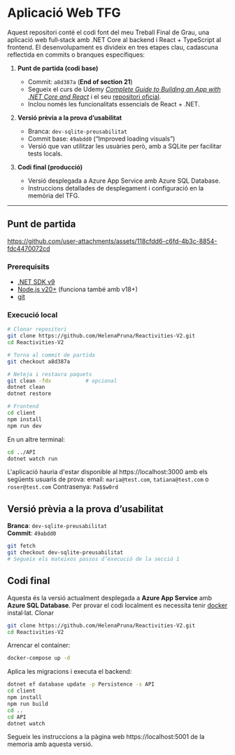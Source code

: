 # Aplicació Web TFG

Aquest repositori conté el codi font del meu Treball Final de Grau, una aplicació web full‑stack amb .NET Core al backend i React + TypeScript al frontend. El desenvolupament es divideix en tres etapes clau, cadascuna reflectida en commits o branques específiques:

1. **Punt de partida (codi base)**  
   - Commit: `a8d387a` (**End of section 21**)  
   - Segueix el curs de Udemy [_Complete Guide to Building an App with .NET Core and React_](https://www.udemy.com/course/complete-guide-to-building-an-app-with-net-core-and-react/?course_id=2472180) i el seu [repositori oficial](https://github.com/TryCatchLearn/Reactivities).  
   - Inclou només les funcionalitats essencials de React + .NET.

2. **Versió prèvia a la prova d’usabilitat**  
   - Branca: `dev-sqlite-preusabilitat`  
   - Commit base: `49abdd0` (“Improved loading visuals”)  
   - Versió que van utilitzar les usuàries però, amb a SQLite per facilitar tests locals.

3. **Codi final (producció)**  
   - Versió desplegada a Azure App Service amb Azure SQL Database.  
   - Instruccions detallades de desplegament i configuració en la memòria del TFG.

---

## Punt de partida  

https://github.com/user-attachments/assets/118cfdd6-c6fd-4b3c-8854-fdc4470072cd

### Prerequisits

- [.NET SDK v9](https://dotnet.microsoft.com/download)  
- [Node.js v20+](https://nodejs.org/) (funciona també amb v18+)  
- [git](https://git-scm.com/)

### Execució local

```bash
# Clonar repositori
git clone https://github.com/HelenaPruna/Reactivities-V2.git
cd Reactivities-V2

# Torna al commit de partida
git checkout a8d387a

# Neteja i restaura paquets
git clean -fdx           # opcional
dotnet clean
dotnet restore

# Frontend
cd client
npm install
npm run dev              
```
En un altre terminal: 
```bash
cd ../API
dotnet watch run         
```
L'aplicació hauria d'estar disponible al https://localhost:3000 amb els següents usuaris de prova: 
email: `maria@test.com`, `tatiana@test.com` o `roser@test.com`
Contrasenya: `Pa$$w0rd`

## Versió prèvia a la prova d’usabilitat

**Branca**: `dev-sqlite-preusabilitat`  
**Commit**: `49abdd0`

```bash
git fetch
git checkout dev-sqlite-preusabilitat
# Segueix els mateixos passos d’execució de la secció 1
```
## Codi final

Aquesta és la versió actualment desplegada a **Azure App Service** amb **Azure SQL Database**. Per provar el codi localment es necessita tenir [docker](https://www.docker.com/products/docker-desktop/) instal·lat.
Clonar 
```bash
git clone https://github.com/HelenaPruna/Reactivities-V2.git
cd Reactivities-V2
```
Arrencar el container:
```bash
docker-compose up -d
```
Aplica les migracions i executa el backend:
```bash
dotnet ef database update -p Persistence -s API
cd client
npm install
npm run build
cd ..
cd API
dotnet watch
```
Segueix les instruccions a la pàgina web https://localhost:5001 de la memoria amb aquesta versió. 





